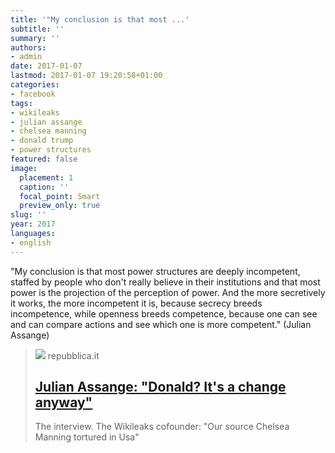 ```yaml
---
title: '"My conclusion is that most ...'
subtitle: ''
summary: ''
authors:
- admin
date: 2017-01-07
lastmod: 2017-01-07 19:20:58+01:00
categories:
- facebook
tags:
- wikileaks
- julian assange
- chelsea manning
- donald trump
- power structures
featured: false
image:
  placement: 1
  caption: ''
  focal_point: Smart
  preview_only: true
slug: ''
year: 2017
languages:
- english
---
```


"My conclusion is that most power structures are deeply incompetent, staffed by people who don't really believe in their institutions and that most power is the projection of the perception of power. And the more secretively it works, the more incompetent it is, because secrecy breeds incompetence, while openness breeds competence, because one can see and can compare actions and see which one is more competent." (Julian Assange)
> [![](https://www.repstatic.it/content/nazionale/img/2016/12/23/171916510-3e930b08-e817-425f-91dc-389fd4e32ccd.jpg)](http://www.repubblica.it/esteri/2016/12/23/news/assange_wikileaks-154754000/)
> repubblica.it
> ## [Julian Assange: "Donald? It's a change anyway"](http://www.repubblica.it/esteri/2016/12/23/news/assange_wikileaks-154754000/)
>
>The interview. The Wikileaks cofounder: "Our source Chelsea Manning tortured in Usa"
